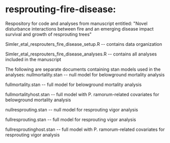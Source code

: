 # resprouting-fire-disease: 
Respository for code and analyses from manuscript entitled: "Novel disturbance interactions between fire and an emerging disease impact survival and growth of resprouting trees"

Simler_etal_resprouters_fire_disease_setup.R -- contains data organization

Simler_etal_resprouters_fire_disease_analyses.R -- contains all analyses included in the manuscript

The following are separate documents containing stan models used in the analyses:
nullmortality.stan -- null model for belowground mortality analysis

fullmortality.stan -- full model for belowground mortality analysis

fullmortalityhost.stan -- full model with P. ramorum-related covariates for belowground mortality analysis

nullresprouting.stan -- null model for resprouting vigor analysis

fullresprouting.stan -- full model for resprouting vigor analysis

fullresproutinghost.stan -- full model with P. ramorum-related covariates for resprouting vigor analysis




